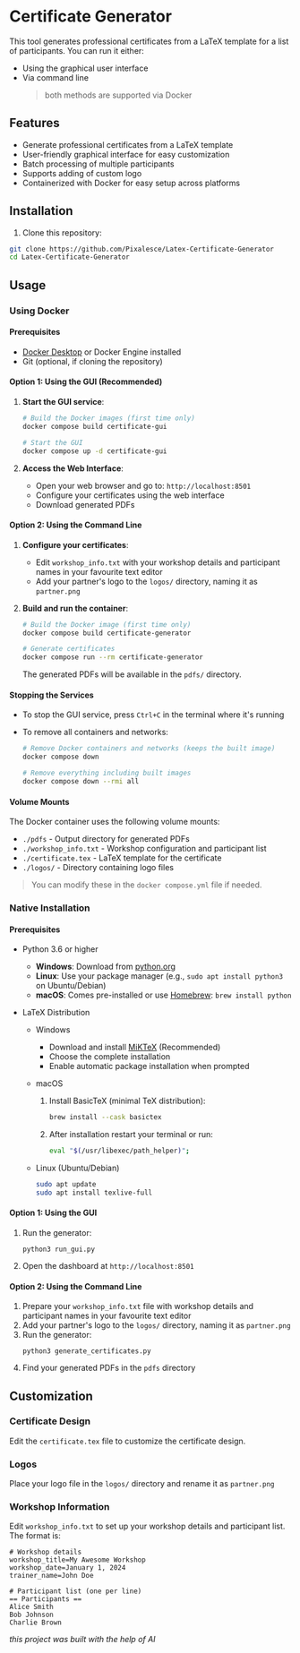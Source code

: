 # Certificate Generator

This tool generates professional certificates from a LaTeX template for a list of participants. You can run it either:

- Using the graphical user interface
- Via command line
  > both methods are supported via Docker

## Features

- Generate professional certificates from a LaTeX template
- User-friendly graphical interface for easy customization
- Batch processing of multiple participants
- Supports adding of custom logo
- Containerized with Docker for easy setup across platforms

## Installation

1. Clone this repository:

```bash
git clone https://github.com/Pixalesce/Latex-Certificate-Generator
cd Latex-Certificate-Generator
```

## Usage

### Using Docker

#### Prerequisites

- [Docker Desktop](https://www.docker.com/products/docker-desktop/) or Docker Engine installed
- Git (optional, if cloning the repository)

#### Option 1: Using the GUI (Recommended)

1. **Start the GUI service**:

   ```bash
   # Build the Docker images (first time only)
   docker compose build certificate-gui

   # Start the GUI
   docker compose up -d certificate-gui
   ```

2. **Access the Web Interface**:
   - Open your web browser and go to: `http://localhost:8501`
   - Configure your certificates using the web interface
   - Download generated PDFs

#### Option 2: Using the Command Line

1. **Configure your certificates**:
   - Edit `workshop_info.txt` with your workshop details and participant names in your favourite text editor
   - Add your partner's logo to the `logos/` directory, naming it as `partner.png`

2. **Build and run the container**:

   ```bash
   # Build the Docker image (first time only)
   docker compose build certificate-generator

   # Generate certificates
   docker compose run --rm certificate-generator
   ```

   The generated PDFs will be available in the `pdfs/` directory.

#### Stopping the Services

- To stop the GUI service, press `Ctrl+C` in the terminal where it's running
- To remove all containers and networks:

  ```bash
  # Remove Docker containers and networks (keeps the built image)
  docker compose down

  # Remove everything including built images
  docker compose down --rmi all
  ```

#### Volume Mounts

The Docker container uses the following volume mounts:

- `./pdfs` - Output directory for generated PDFs
- `./workshop_info.txt` - Workshop configuration and participant list
- `./certificate.tex` - LaTeX template for the certificate
- `./logos/` - Directory containing logo files

> You can modify these in the `docker compose.yml` file if needed.

### Native Installation

#### Prerequisites

- Python 3.6 or higher
  - **Windows**: Download from [python.org](https://www.python.org/downloads/windows/)
  - **Linux**: Use your package manager (e.g., `sudo apt install python3` on Ubuntu/Debian)
  - **macOS**: Comes pre-installed or use [Homebrew](https://brew.sh/): `brew install python`

- LaTeX Distribution
  - Windows
    - Download and install [MiKTeX](https://miktex.org/download) (Recommended)
    - Choose the complete installation
    - Enable automatic package installation when prompted
  - macOS
    1. Install BasicTeX (minimal TeX distribution):
       ```bash
       brew install --cask basictex
       ```
    2. After installation restart your terminal or run:
       ```bash
       eval "$(/usr/libexec/path_helper)";
       ```
  - Linux (Ubuntu/Debian)

    ```bash
    sudo apt update
    sudo apt install texlive-full
    ```

#### Option 1: Using the GUI

1. Run the generator:
   ```
   python3 run_gui.py
   ```
2. Open the dashboard at `http://localhost:8501`

#### Option 2: Using the Command Line

1. Prepare your `workshop_info.txt` file with workshop details and participant names in your favourite text editor
2. Add your partner's logo to the `logos/` directory, naming it as `partner.png`
3. Run the generator:
   ```
   python3 generate_certificates.py
   ```
4. Find your generated PDFs in the `pdfs` directory

## Customization

### Certificate Design

Edit the `certificate.tex` file to customize the certificate design.

### Logos

Place your logo file in the `logos/` directory and rename it as `partner.png`

### Workshop Information

Edit `workshop_info.txt` to set up your workshop details and participant list. The format is:

```
# Workshop details
workshop_title=My Awesome Workshop
workshop_date=January 1, 2024
trainer_name=John Doe

# Participant list (one per line)
== Participants ==
Alice Smith
Bob Johnson
Charlie Brown
```

_this project was built with the help of AI_
